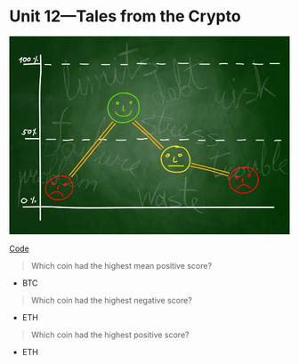 # Unit 12—Tales from the Crypto

![Stock Sentiment](Images/sentimental.jpeg)

[Code](Starter_Code/crypto_sentiment.ipynb)

> Which coin had the highest mean positive score?
* BTC
> Which coin had the highest negative score?
* ETH
> Which coin had the highest positive score?
* ETH

